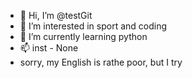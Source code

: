 - 👋 Hi, I’m @testGit
- 👀 I’m interested in sport and coding
- 🌱 I’m currently learning python
- 📫 inst - None
- sorry, my English is rathe poor, but I try
<!---
IvanovMaksimBLR/IvanovMaksimBLR is a ✨ special ✨ repository because its `README.md` (this file) appears on your GitHub profile.
You can click the Preview link to take a look at your changes.
--->
